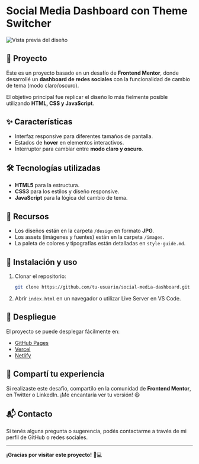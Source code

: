 # Social Media Dashboard con Theme Switcher

![Vista previa del diseño](../design/desktop-preview.jpg)

## 🚀 Proyecto
Este es un proyecto basado en un desafío de **Frontend Mentor**, donde desarrollé un **dashboard de redes sociales** con la funcionalidad de cambio de tema (modo claro/oscuro).

El objetivo principal fue replicar el diseño lo más fielmente posible utilizando **HTML, CSS y JavaScript**.

## ✨ Características
- Interfaz responsive para diferentes tamaños de pantalla.
- Estados de **hover** en elementos interactivos.
- Interruptor para cambiar entre **modo claro y oscuro**.

## 🛠 Tecnologías utilizadas
- **HTML5** para la estructura.
- **CSS3** para los estilos y diseño responsive.
- **JavaScript** para la lógica del cambio de tema.

## 📂 Recursos
- Los diseños están en la carpeta `/design` en formato **JPG**.
- Los assets (imágenes y fuentes) están en la carpeta `/images`.
- La paleta de colores y tipografías están detalladas en `style-guide.md`.

## 📌 Instalación y uso
1. Clonar el repositorio:
   ```sh
   git clone https://github.com/tu-usuario/social-media-dashboard.git
   ```
2. Abrir `index.html` en un navegador o utilizar Live Server en VS Code.

## 🚀 Despliegue
El proyecto se puede desplegar fácilmente en:
- [GitHub Pages](https://pages.github.com/)
- [Vercel](https://vercel.com/)
- [Netlify](https://www.netlify.com/)

## 📢 Compartí tu experiencia
Si realizaste este desafío, compartilo en la comunidad de **Frontend Mentor**, en Twitter o LinkedIn. ¡Me encantaría ver tu versión! 😃

## 📬 Contacto
Si tenés alguna pregunta o sugerencia, podés contactarme a través de mi perfil de GitHub o redes sociales.

---

**¡Gracias por visitar este proyecto!** 🎨💻


